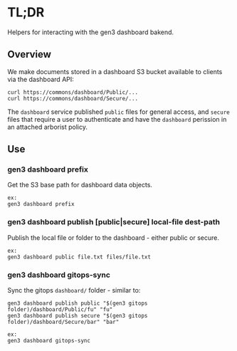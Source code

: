 # TL;DR

Helpers for interacting with the gen3 dashboard bakend.

## Overview

We make documents stored in a dashboard S3 bucket
available to clients via the dashboard API:
```
curl https://commons/dashboard/Public/...
curl https://commons/dashboard/Secure/...
```

The `dashboard` service published `public` files for general access, and `secure` files that require a user to authenticate and have the `dashboard` perission in an attached arborist policy.


## Use

### gen3 dashboard prefix

Get the S3 base path for dashboard data objects.
```
ex:
gen3 dashboard prefix
```

### gen3 dashboard publish [public|secure] local-file dest-path

Publish the local file or folder to the dashboard - either public or secure.

```
ex: 
gen3 dashboard public file.txt files/file.txt
```

### gen3 dashboard gitops-sync

Sync the gitops `dashboard/` folder - similar to:
```
gen3 dashboard publish public "$(gen3 gitops folder)/dashboard/Public/fu" "fu"
gen3 dashboard publish secure "$(gen3 gitops folder)/dashboard/Secure/bar" "bar"
```

```
ex:
gen3 dashboard gitops-sync
```

